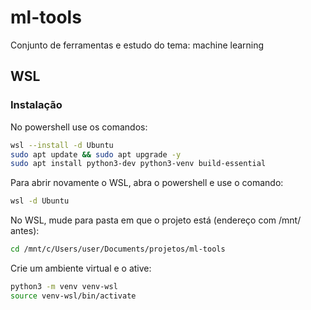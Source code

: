 ﻿# ml-tools

Conjunto de ferramentas e estudo do tema: machine learning

## WSL

### Instalação

No powershell use os comandos:

```bash
wsl --install -d Ubuntu
sudo apt update && sudo apt upgrade -y
sudo apt install python3-dev python3-venv build-essential
```

Para abrir novamente o WSL, abra o powershell e use o comando:

```bash
wsl -d Ubuntu
```

No WSL, mude para pasta em que o projeto está (endereço com /mnt/ antes):

```bash
cd /mnt/c/Users/user/Documents/projetos/ml-tools
```

Crie um ambiente virtual e o ative:

```bash
python3 -m venv venv-wsl
source venv-wsl/bin/activate
```